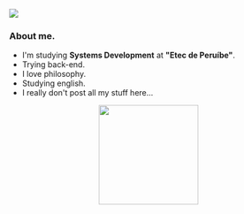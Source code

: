 
<a href="https://lucapoe.medium.com" target="_blank"><img src="https://img.shields.io/badge/Medium-black?style=for-the-badge&logo=medium&logoColor=white"></a>

### About me.


<ul>
  <li> I'm studying <b>Systems Development</b> at  <b>"Etec de Peruíbe"</b>.</li>
  <li>Trying back-end.</li>
  <li>I love philosophy.</li>
  <li>Studying english.</li>
  <li>I really don't post all my stuff here...</li>
</ul>


<div align=center>
<a href="https://github.com/iamthepoe">
<img height="180em" src="https://github-readme-stats.vercel.app/api?username=iamthepoe&show_icons=true&theme=gotham&include_all_commits=true&count_private=true">
</div>
